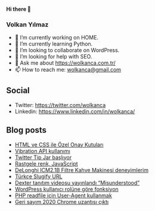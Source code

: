 #### Hi there 👋

### Volkan Yılmaz

- 🔭 I’m currently working on HOME.
- 🌱 I’m currently learning Python.
- 👯 I’m looking to collaborate on WordPress.
- 🤔 I’m looking for help with SEO.
- 💬 Ask me about https://wolkanca.com.tr/
- 📫 How to reach me: wolkanca@gmail.com

## Social
- Twitter: https://twitter.com/wolkanca
- Linkedin: https://www.linkedin.com/in/wolkanca/



## Blog posts
<!-- BLOG-POST-LIST:START -->
- [HTML ve CSS ile Özel Onay Kutuları](https://wolkanca.com.tr/html-ve-css-ile-ozel-onay-kutulari/)
- [Vibration API kullanımı](https://wolkanca.com.tr/vibration-api-kullanimi/)
- [Twitter Tip Jar başlıyor](https://wolkanca.com.tr/twitter-tip-jar-basliyor/)
- [Rastgele renk, JavaScript](https://wolkanca.com.tr/rastgele-renk-javascript/)
- [DeLonghi ICM2.1B Filtre Kahve Makinesi deneyimlerim](https://wolkanca.com.tr/delonghi-icm2-1b-filtre-kahve-makinesi-deneyimlerim/)
- [Türkçe Slugify URL](https://wolkanca.com.tr/turkce-slugify-url/)
- [Dexter tanıtım videosu yayınlandı “Misunderstood”](https://wolkanca.com.tr/dexter-tanitim-videosu-yayinlandi-misunderstood/)
- [WordPress kullanıcı rolüne göre fonksiyon](https://wolkanca.com.tr/wordpress-kullanici-rolune-gore-fonksiyon/)
- [PHP readfile için User-Agent kullanmak](https://wolkanca.com.tr/php-readfile-icin-user-agent-kullanmak/)
- [Geri sayım 2020 Chrome uzantısı çıktı](https://wolkanca.com.tr/geri-sayim-2020-chrome-uzantisi-cikti/)
<!-- BLOG-POST-LIST:END -->
